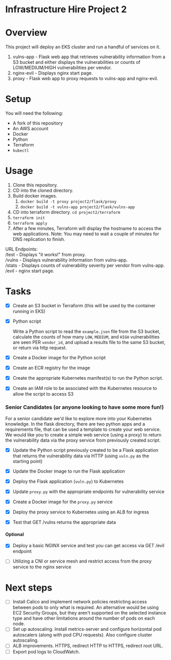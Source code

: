 # Infrastructure Hire Project 2

# Overview

This project will deploy an EKS cluster and run a handful of services on it.

1. vulns-app - Flask web app that retrieves vulnerability information from a S3 bucket and either displays the vulnerabilities or counts of LOW/MEDIUM/HIGH vulnerabilities per vendor.
2. nginx-evil - Displays nginx start page.
3. proxy - Flask web app to proxy requests to vulns-app and nginx-evil.

# Setup

You will need the following:

* A fork of this repository
* An AWS account
* Docker
* Python
* Terraform
* `kubectl`

# Usage

1. Clone this repository.
2. CD into the cloned directory.
3. Build docker images.
   1. `docker build -t proxy project2/flask/proxy`
   2. `docker build -t vulns-app project2/flask/vulns-app`
4. CD into terraform directory. `cd project2/terraform`
5. `terraform init`
6. `terraform apply`
7. After a few minutes, Terraform will display the hostname to access the web applications.  Note: You may need to wait a couple of minutes for DNS replication to finish.

URL Endpoints:  
/test - Displays "it works!" from proxy.  
/vulns - Displays vulnerability information from vulns-app.  
/stats - Displays counts of vulnerability severity per vendor from vulns-app.  
/evil - nginx start page.  

# Tasks

- [X] Create an S3 bucket in Terraform (this will be used by the container running in EKS)

- [X] Python script

    Write a Python script to read the `example.json` file from the S3 bucket, calculate the counts of how many `LOW`, `MEDIUM`, and `HIGH` vulnerabilities are seen PER `vendor_id`, and upload a results file to the same S3 bucket, or return via http request.

- [X] Create a Docker image for the Python script

- [X] Create an ECR registry for the image

- [X] Create the appropriate Kubernetes manifest(s) to run the Python script.

- [X] Create an IAM role to be associated with the Kubernetes resource to allow the script to access S3

### Senior Candidates (or anyone looking to have some more fun!)
For a senior candidate we'd like to explore more into your Kubernetes knowledge. In the flask directory, there are two python apps and a requirements file, that can be used a template to create your web service. We would like you to create a simple web service (using a proxy) to return the vulnerability data via the proxy service from previously created script.

- [X] Update the Python script previously created to be a Flask application that returns the vulnerability data via HTTP (using `vuln.py` as the starting point)

- [X] Update the Docker image to run the Flask application

- [X] Deploy the Flask application (`vuln.py`) to Kubernetes

- [X] Update `proxy.py` with the appropriate endpoints for vulnerability service

- [X] Create a Docker image for the `proxy.py` service

- [X] Deploy the proxy service to Kubernetes using an ALB for ingress

- [X] Test that GET /vulns returns the appropriate data

#### Optional

- [X] Deploy a basic NGINX service and test you can get access via GET /evil endpoint
  
- [ ] Utilizing a CNI or service mesh and restrict access from the proxy service to the nginx service

# Next steps

- [ ] Install Calico and implement network policies restricting access between pods to only what is required.  An alternative would be using EC2 Security Groups, but they aren't supported on the selected instance type and have other limitations around the number of pods on each node.
- [ ] Set up autoscaling.  Install metrics-server and configure horizontal pod autoscalers (along with pod CPU requests).  Also configure cluster autoscaling.
- [ ] ALB improvements.  HTTPS, redirect HTTP to HTTPS, redirect root URL.
- [ ] Export pod logs to CloudWatch.
